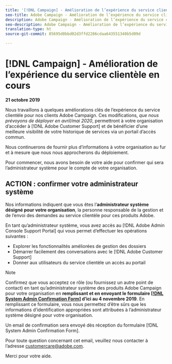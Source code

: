 ```yaml
---
title: '[!DNL Campaign] - Amélioration de l’expérience du service clientèle en cours'
seo-title: Adobe Campaign - Amélioration de l’expérience du service clientèle en cours
description: Adobe Campaign - Amélioration de l’expérience du service clientèle en cours
seo-description: Adobe Campaign - Amélioration de l’expérience du service clientèle en cours
translation-type: ht
source-git-commit: 85695d0bbd02d3ffd2286cdaa643551340b5d09d

---
```



# [!DNL Campaign] - Amélioration de l’expérience du service clientèle en cours

**21 octobre 2019**

Nous travaillons à quelques améliorations clés de l’expérience du service clientèle pour nos clients Adobe Campaign. Ces modifications, *que nous prévoyons de déployer en avril/mai 2020*, permettront à votre organisation d’accéder à [!DNL Adobe Customer Support] et de bénéficier d’une meilleure visibilité de votre historique de services via un portail d’accès commun.

Nous continuerons de fournir plus d’informations à votre organisation au fur et à mesure que nous nous approcherons du déploiement.

Pour commencer, nous avons besoin de votre aide pour confirmer qui sera l’administrateur système pour le compte de votre organisation.

## ACTION : confirmer votre administrateur système

Nos informations indiquent que vous êtes l’**administrateur système désigné pour votre organisation**, la personne responsable de la gestion et de l’envoi des demandes au service clientèle pour ces produits Adobe.

En tant qu’administrateur système, vous avez accès au [!DNL Adobe Admin Console Support Portal] qui vous permet d’effectuer les opérations suivantes :

* Explorer les fonctionnalités améliorées de gestion des dossiers
* Démarrer facilement des conversations avec le [!DNL Adobe Customer Support]
* Donner aux utilisateurs du service clientèle un accès au portail

>[!NOTE]
>Confirmez que vous acceptez ce rôle (ou fournissez un autre point de contact) en tant qu’administrateur système des produits Adobe Campaign pour votre organisation en **remplissant et en envoyant le formulaire [[!DNL System Admin Confirmation Form]](https://adobe.allegiancetech.com/cgi-bin/qwebcorporate.dll?idx=SSSVH6) d’ici au 4 novembre 2019**.
>En remplissant ce formulaire, vous nous permettez d’être sûrs que les informations d’identification appropriées sont attribuées à l’administrateur système désigné pour votre organisation.

Un email de confirmation sera envoyé dès réception du formulaire [!DNL System Admin Confirmation Form].

Pour toute question concernant cet email, veuillez nous contacter à l’adresse customercare@adobe.com.

Merci pour votre aide.
